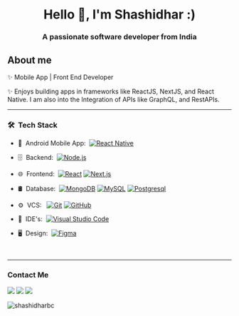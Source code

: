 <h1 align="center">Hello 👋, I'm Shashidhar :)</h1>
<h3 align="center">A passionate software developer from India</h3>


## About me

✨ Mobile App | Front End Developer

✨ Enjoys building apps in frameworks like ReactJS, NextJS, and React Native. I am also into the Integration of APIs like GraphQL, and RestAPIs.

<hr>

<h3> 🛠 &nbsp;Tech Stack</h3>

- 📱 &nbsp;Android Mobile App:&nbsp;
  [![React Native](https://img.shields.io/badge/-React%20Native-blue?style=flat&logo=React&logoColor=00d8fd)](https://reactnative.dev/)
- 🗄 &nbsp;Backend:&nbsp;
  [![Node.js](https://img.shields.io/badge/-Node.js-blue?style=flat&logo=node.js)](https://nodejs.org/en)
- 🌐 &nbsp;Frontend:&nbsp;
  [![React](https://img.shields.io/badge/-React-blue?style=flat&logo=react)](https://react.dev/)
  [![Next.js](https://img.shields.io/badge/Next.js-blue?logo=next.js&style=for-the-badge)](https://nextjs.org/)

- 🛢 &nbsp;Database:&nbsp;
  [![MongoDB](https://img.shields.io/badge/-MongoDB-blue?style=flat&logo=mongodb)](https://www.mongodb.com/)
  [![MySQL](https://img.shields.io/badge/-MySQL-blue?style=flat&logo=mysql&logoColor=00d8fd)](https://www.mysql.com/)
  [![Postgresql](https://img.shields.io/badge/-Postgresql-blue?style=flat&logo=postgresql)](https://www.postgresql.org/)
- ⚙ &nbsp;VCS: &nbsp;
  [![Git](https://img.shields.io/badge/-Git-blue?style=flat&logo=git)](https://www.git-scm.com/)
  [![GitHub](https://img.shields.io/badge/-GitHub-blue?style=flat&logo=github)](https://github.com/)
- 🔧 &nbsp;IDE's:&nbsp;
  [![Visual Studio Code](https://img.shields.io/badge/-Visual%20Studio%20Code-blue?style=flat&logo=visual-studio-code&logoColor=white)](https://code.visualstudio.com/)

- 🖥 &nbsp;Design:&nbsp;
  [![Figma](https://img.shields.io/badge/-Figma-blue?style=flat&logo=figma)](https://www.figma.com/design/)

<br/>


<hr>

<h3>Contact Me</h3>

[<img src="https://img.shields.io/badge/LinkedIn-black?style=for-the-badge&logo=linkedin&logoColor=white">](https://www.linkedin.com/in/shashidhara-b-challamarada-656117218/)
[<img src="https://img.shields.io/badge/Gmail-black?style=for-the-badge&logo=gmail&logoColor=white">](mailto:shashidharbc.1dt17is079@gmail.com)
[<img src="https://img.shields.io/badge/Twitter-black?style=for-the-badge&logo=twitter&logoColor=white">](https://x.com/BChallamarada)


<p><img align="left" src="https://github-readme-stats.vercel.app/api/top-langs?username=ShashidharBC&show_icons=true&locale=en&layout=compact" alt="shashidharbc" /></p>

